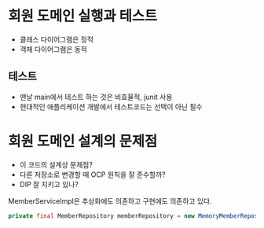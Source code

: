 # 회원 도메인 실행과 테스트
* 클래스 다이어그램은 정적
* 객체 다이어그램은 동적

## 테스트
* 맨날 main에서 테스트 하는 것은 비효율적, junit 사용
* 현대적인 애플리케이션 개발에서 테스트코드는 선택이 아닌 필수

# 회원 도메인 설계의 문제점
* 이 코드의 설계상 문제점?
* 다른 저장소로 변경할 때 OCP 원칙을 잘 준수할까?
* DIP 잘 지키고 있나?

MemberServiceImpl은 추상화에도 의존하고 구현에도 의존하고 있다.
```java
private final MemberRepository memberRepository = new MemoryMemberRepository(); // DIP 위반
```
